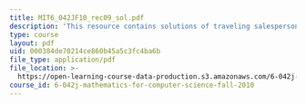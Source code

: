 ```yaml
---
title: MIT6_042JF10_rec09_sol.pdf
description: 'This resource contains solutions of traveling salesperson problem. '
type: course
layout: pdf
uid: 000384de70214ce860b45a5c3fc4ba6b
file_type: application/pdf
file_location: >-
  https://open-learning-course-data-production.s3.amazonaws.com/6-042j-mathematics-for-computer-science-fall-2010/000384de70214ce860b45a5c3fc4ba6b_MIT6_042JF10_rec09_sol.pdf
course_id: 6-042j-mathematics-for-computer-science-fall-2010
---
```


